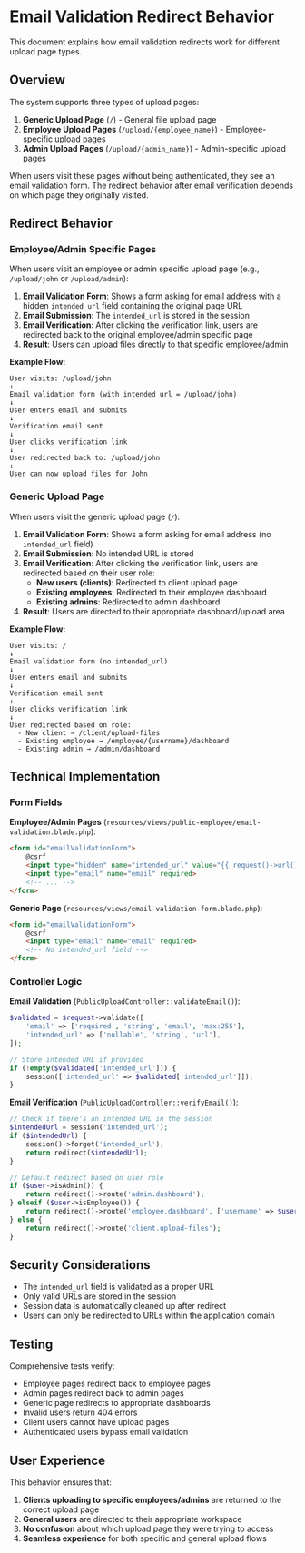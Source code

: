 # Email Validation Redirect Behavior

This document explains how email validation redirects work for different upload page types.

## Overview

The system supports three types of upload pages:
1. **Generic Upload Page** (`/`) - General file upload page
2. **Employee Upload Pages** (`/upload/{employee_name}`) - Employee-specific upload pages
3. **Admin Upload Pages** (`/upload/{admin_name}`) - Admin-specific upload pages

When users visit these pages without being authenticated, they see an email validation form. The redirect behavior after email verification depends on which page they originally visited.

## Redirect Behavior

### Employee/Admin Specific Pages

When users visit an employee or admin specific upload page (e.g., `/upload/john` or `/upload/admin`):

1. **Email Validation Form**: Shows a form asking for email address with a hidden `intended_url` field containing the original page URL
2. **Email Submission**: The `intended_url` is stored in the session
3. **Email Verification**: After clicking the verification link, users are redirected back to the original employee/admin specific page
4. **Result**: Users can upload files directly to that specific employee/admin

**Example Flow:**
```
User visits: /upload/john
↓
Email validation form (with intended_url = /upload/john)
↓
User enters email and submits
↓
Verification email sent
↓
User clicks verification link
↓
User redirected back to: /upload/john
↓
User can now upload files for John
```

### Generic Upload Page

When users visit the generic upload page (`/`):

1. **Email Validation Form**: Shows a form asking for email address (no `intended_url` field)
2. **Email Submission**: No intended URL is stored
3. **Email Verification**: After clicking the verification link, users are redirected based on their user role:
   - **New users (clients)**: Redirected to client upload page
   - **Existing employees**: Redirected to their employee dashboard
   - **Existing admins**: Redirected to admin dashboard
4. **Result**: Users are directed to their appropriate dashboard/upload area

**Example Flow:**
```
User visits: /
↓
Email validation form (no intended_url)
↓
User enters email and submits
↓
Verification email sent
↓
User clicks verification link
↓
User redirected based on role:
  - New client → /client/upload-files
  - Existing employee → /employee/{username}/dashboard
  - Existing admin → /admin/dashboard
```

## Technical Implementation

### Form Fields

**Employee/Admin Pages** (`resources/views/public-employee/email-validation.blade.php`):
```html
<form id="emailValidationForm">
    @csrf
    <input type="hidden" name="intended_url" value="{{ request()->url() }}">
    <input type="email" name="email" required>
    <!-- ... -->
</form>
```

**Generic Page** (`resources/views/email-validation-form.blade.php`):
```html
<form id="emailValidationForm">
    @csrf
    <input type="email" name="email" required>
    <!-- No intended_url field -->
</form>
```

### Controller Logic

**Email Validation** (`PublicUploadController::validateEmail()`):
```php
$validated = $request->validate([
    'email' => ['required', 'string', 'email', 'max:255'],
    'intended_url' => ['nullable', 'string', 'url'],
]);

// Store intended URL if provided
if (!empty($validated['intended_url'])) {
    session(['intended_url' => $validated['intended_url']]);
}
```

**Email Verification** (`PublicUploadController::verifyEmail()`):
```php
// Check if there's an intended URL in the session
$intendedUrl = session('intended_url');
if ($intendedUrl) {
    session()->forget('intended_url');
    return redirect($intendedUrl);
}

// Default redirect based on user role
if ($user->isAdmin()) {
    return redirect()->route('admin.dashboard');
} elseif ($user->isEmployee()) {
    return redirect()->route('employee.dashboard', ['username' => $user->username]);
} else {
    return redirect()->route('client.upload-files');
}
```

## Security Considerations

- The `intended_url` field is validated as a proper URL
- Only valid URLs are stored in the session
- Session data is automatically cleaned up after redirect
- Users can only be redirected to URLs within the application domain

## Testing

Comprehensive tests verify:
- Employee pages redirect back to employee pages
- Admin pages redirect back to admin pages  
- Generic page redirects to appropriate dashboards
- Invalid users return 404 errors
- Client users cannot have upload pages
- Authenticated users bypass email validation

## User Experience

This behavior ensures that:
1. **Clients uploading to specific employees/admins** are returned to the correct upload page
2. **General users** are directed to their appropriate workspace
3. **No confusion** about which upload page they were trying to access
4. **Seamless experience** for both specific and general upload flows